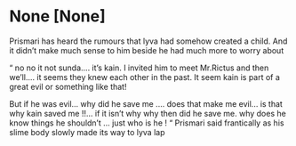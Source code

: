 # None [None]

Prismari has heard the rumours that lyva had somehow created a child. And it didn’t make much sense to him beside he had much more to worry about 

“ no no it not sunda.... it’s kain. I invited him to meet Mr.Rictus and then we’ll.... it seems they knew each other in the past. It seem kain is part of a great evil or something like that! 

But if he was evil... why did he save me .... does that make me  evil... is that why kain saved me  !!... if it isn’t why why then did he save me. why does he know things he shouldn’t ... just who is he ! “ Prismari said frantically as his slime body slowly made its way to lyva lap
